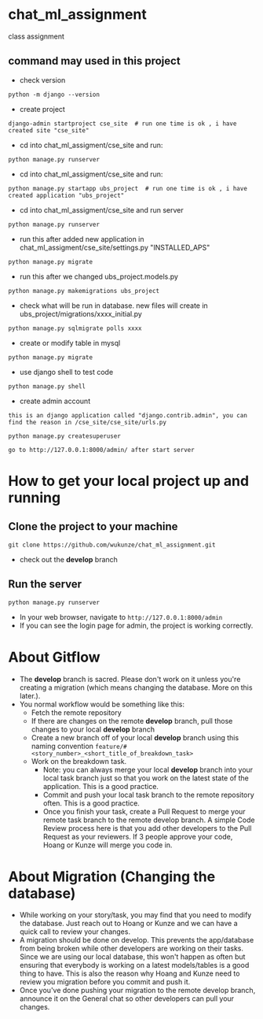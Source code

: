 # chat_ml_assignment
class assignment


## command may used in this project

* check version
```
python -m django --version
```
* create project
```
django-admin startproject cse_site  # run one time is ok , i have created site "cse_site"
```

* cd into chat_ml_assigment/cse_site and run:
```
python manage.py runserver
```

* cd into chat_ml_assigment/cse_site and run:
```
python manage.py startapp ubs_project  # run one time is ok , i have created application "ubs_project"
```

* cd into chat_ml_assigment/cse_site and run server
```
python manage.py runserver
```

* run this after added new application in chat_ml_assigment/cse_site/settings.py "INSTALLED_APS"
```
python manage.py migrate
```


* run this after we changed ubs_project.models.py
```
python manage.py makemigrations ubs_project
```
* check what will be run in database. new files will create in ubs_project/migrations/xxxx_initial.py
```
python manage.py sqlmigrate polls xxxx
```
* create or modify table in mysql
```
python manage.py migrate
```

* use django shell to test code
```
python manage.py shell
```

* create admin account

`this is an django application called "django.contrib.admin", you can find the reason in /cse_site/cse_site/urls.py`
```
python manage.py createsuperuser
```
`go to http://127.0.0.1:8000/admin/ after start server`




# How to get your local project up and running

## Clone the project to your machine
```
git clone https://github.com/wukunze/chat_ml_assignment.git
```
* check out the **develop** branch

## Run the server
```
python manage.py runserver
```
* In your web browser, navigate to `http://127.0.0.1:8000/admin`
* If you can see the login page for admin, the project is working correctly.

# About Gitflow
* The **develop** branch is sacred. Please don't work on it unless you're creating a migration (which means changing the database. More on this later.).
* You normal workflow would be something like this:
    * Fetch the remote repository
    * If there are changes on the remote **develop** branch, pull those changes to your local **develop** branch
    * Create a new branch off of your local **develop** branch using this naming convention `feature/#<story_number>_<short_title_of_breakdown_task>`
    * Work on the breakdown task. 
        * Note: you can always merge your local **develop** branch into your local task branch just so that you work on the latest state of the application. This is a good practice.
        * Commit and push your local task branch to the remote repository often. This is a good practice.
        * Once you finish your task, create a Pull Request to merge your remote task branch to the remote develop branch. A simple Code Review process here is that you add other developers to the Pull Request as your reviewers. If 3 people approve your code, Hoang or Kunze will merge you code in.

# About Migration (Changing the database)
* While working on your story/task, you may find that you need to modify the database. Just reach out to Hoang or Kunze and we can have a quick call to review your changes. 
* A migration should be done on develop. This prevents the app/database from being broken while other developers are working on their tasks. Since we are using our local database, this won't happen as often but ensuring that everybody is working on a latest models/tables is a good thing to have. This is also the reason why Hoang and Kunze need to review you migration before you commit and push it. 
* Once you've done pushing your migration to the remote develop branch, announce it on the General chat so other developers can pull your changes.




